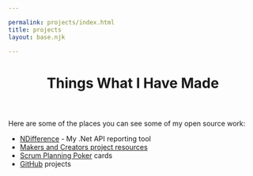 ```yaml
---

permalink: projects/index.html
title: projects
layout: base.njk

---
```


<header>
	<h1 class="title">Things What I Have Made</h1>
</header>

<p>Here are some of the places you can see some of my open source work:</p>

<ul>
	<li><a href="{{ site.url }}/ndifference/">NDifference</a> - My .Net API reporting tool</li>
	<li><a href="{{ site.url }}/makers-n-creators/">Makers and Creators project resources</a></li>
	<li><a href="https://github.com/deejaygraham/PlanningPoker/">Scrum Planning Poker</a> cards</li>
	<li><a href="{{ site.githuburl }}">GitHub</a> projects</li>
</ul>
